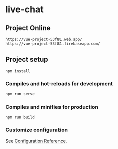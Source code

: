 # live-chat

## Project Online
```
https://vue-project-53f81.web.app/
https://vue-project-53f81.firebaseapp.com/
```

## Project setup
```
npm install
```

### Compiles and hot-reloads for development
```
npm run serve
```

### Compiles and minifies for production
```
npm run build
```

### Customize configuration
See [Configuration Reference](https://cli.vuejs.org/config/).

